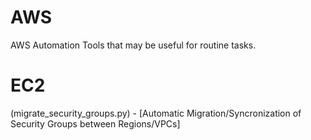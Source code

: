# AWS
AWS Automation Tools that may be useful for routine tasks.

# EC2
(migrate_security_groups.py) - [Automatic Migration/Syncronization of Security Groups between Regions/VPCs]
